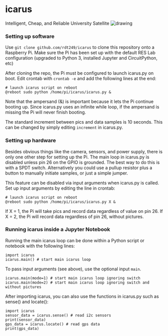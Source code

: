 

# icarus
Intelligent, Cheap, and Reliable University Satellite
![drawing](https://images.vexels.com/media/users/3/126635/isolated/preview/87fabfeab4b01aa3d5338bf1c0c67fe6-2-open-logo-wings-02-by-vexels.png)

### Setting up software
Use `git clone github.com/rdt249/icarus` to clone this repository onto a Raspberry Pi.
Make sure the Pi has been set up with the default RES Lab configuration (upgraded to Python 3, installed Jupyter and CircuitPython, etc)

After cloning the repo, the Pi must be configured to launch icarus.py on boot.
Edit crontab with `crontab -e` and add the following lines at the end:
```
# launch icarus script on reboot
@reboot sudo python /home/pi/icarus/icarus.py &
```
Note that the ampersand (&) is important because it lets the Pi continue booting up. Since icarus.py uses an infinite while loop, if the ampersand
is missing the Pi will never finish booting.

The standard increment between pics and data samples is 10 seconds. This can be changed by simply editing `increment` in icarus.py.

### Setting up hardware

Besides obvious things like the camera, sensors, and power supply, there is only one other step for setting up the Pi.
The main loop in icarus.py is disabled unless pin 26 on the GPIO is grounded. The best way to do this is with a SPDT switch.
Alternatively you could use a pullup resistor plus a button to manually initiate samples, or just a simple jumper.

This feature can be disabled via input arguments when icarus.py is called. Set up input arguments by editing the line in crontab:
```
# launch icarus script on reboot
@reboot sudo python /home/pi/icarus/icarus.py X &
```
If X = 1, the Pi will take pics and record data regardless of value on pin 26.
If X = 2, the Pi will record data regardless of pin 26, without pictures.

### Running icarus inside a Jupyter Notebook

Running the main icarus loop can be done within a Python script or notebook with the following lines:
```
import icarus
icarus.main() # start main icarus loop
```
To pass input arguments (see above), use the optional input `main`.
```
icarus.main(mode=1) # start main icarus loop ignoring switch
icarus.main(mode=2) # start main icarus loop ignoring switch and without pictures
```
After importing icarus, you can also use the functions in icarus.py such as sense() and locate():
```
import icarus
sensor_data = icarus.sense() # read i2c sensors
print(sensor_data)
gps_data = icarus.locate() # read gps data
print(gps_data)
```
